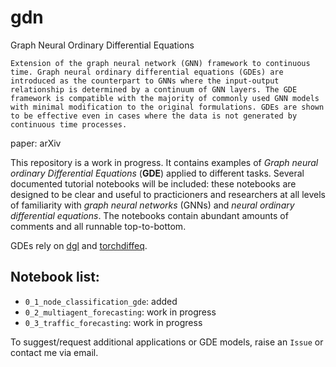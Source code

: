 # gdn
Graph Neural Ordinary Differential Equations

```Extension of the graph neural network (GNN) framework to continuous time. Graph neural ordinary differential equations (GDEs) are introduced as the counterpart to GNNs where the input-output relationship is determined by a continuum of GNN layers. The GDE framework is compatible with the majority of commonly used GNN models with minimal modification to the original formulations. GDEs are shown to be effective even in cases where the data is not generated by continuous time processes.```

paper: arXiv

This repository is a work in progress. It contains examples of *Graph neural ordinary Differential Equations* (**GDE**) applied to different tasks. Several documented tutorial notebooks will be included: these notebooks are designed to be clear and useful to practicioners and researchers at all levels of familiarity with *graph neural networks* (GNNs) and *neural ordinary differential equations*. The notebooks contain abundant amounts of comments and all runnable top-to-bottom.

GDEs rely on [dgl](https://github.com/dmlc/dgl) and [torchdiffeq](https://github.com/rtqichen/torchdiffeq).


## Notebook list:
* `0_1_node_classification_gde`: added
* `0_2_multiagent_forecasting`: work in progress
* `0_3_traffic_forecasting`: work in progress

To suggest/request additional applications or GDE models, raise an `Issue` or contact me via email.

